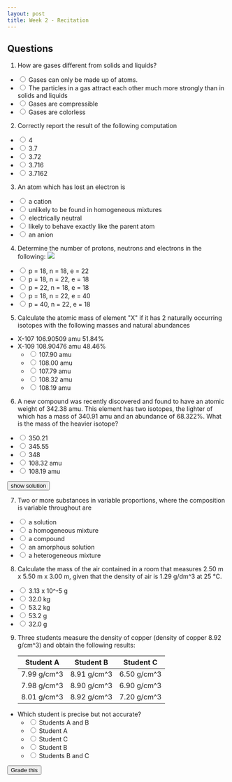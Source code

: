 ```yaml
---
layout: post
title: Week 2 - Recitation
---
```



## Questions

1. How are gases different from solids and liquids?
  + <input name="1" type="radio" value="a"/> Gases can only be made up of atoms.
  + <input name="1" type="radio" value="b"/> The particles in a gas attract each other much more strongly than in solids and liquids
  + <input name="1" type="radio" value="c"/> Gases are compressible
  + <input name="1" type="radio" value="d"/> Gases are colorless
2. Correctly report the result of the following computation
  + <input name="2" type="radio" value="a"/> 4
  + <input name="2" type="radio" value="b"/> 3.7
  + <input name="2" type="radio" value="c"/> 3.72
  + <input name="2" type="radio" value="d"/> 3.716
  + <input name="2" type="radio" value="e"/> 3.7162
<span style="display:none">It looks like 1.6 would be the smallest but you wait until you are actually performing the devision to determine which is the smallest</span>
3. An atom which has lost an electron is
  + <input name="3" type="radio" value="a"/> a cation
  + <input name="3" type="radio" value="b"/> unlikely to be found in homogeneous mixtures
  + <input name="3" type="radio" value="c"/> electrically neutral
  + <input name="3" type="radio" value="d"/> likely to behave exactly like the parent atom
  + <input name="3" type="radio" value="e"/> an anion
4. Determine the number of protons, neutrons and electrons in the following: ![](../../../assets/2016-08-24-week-2-recitation-eccb1.png)
  + <input name="4" type="radio" value="a"/> p = 18, n = 18, e = 22
  + <input name="4" type="radio" value="b"/> p = 18, n = 22, e = 18
  + <input name="4" type="radio" value="c"/> p = 22, n = 18, e = 18
  + <input name="4" type="radio" value="d"/> p = 18, n = 22, e = 40
  + <input name="4" type="radio" value="e"/> p = 40, n = 22, e = 18
5. Calculate the atomic mass of element "X" if it has 2 naturally occurring isotopes with the following masses and natural abundances
+ X-107  106.90509 amu  51.84%
+ X-109  108.90476 amu  48.46%
  + <input name="5" type="radio" value="a"/> 107.90 amu
  + <input name="5" type="radio" value="b"/> 108.00 amu
  + <input name="5" type="radio" value="c"/> 107.79 amu
  + <input name="5" type="radio" value="d"/> 108.32 amu
  + <input name="5" type="radio" value="e"/> 108.19 amu
6. A new compound was recently discovered and found to have an atomic weight of 342.38 amu. This element has two isotopes, the lighter of which has a mass of 340.91 amu and an abundance of 68.322%. What is the mass of the heavier isotope?
  + <input name="6" type="radio" value="a"/> 350.21
  + <input name="6" type="radio" value="b"/> 345.55
  + <input name="6" type="radio" value="c"/> 348
  + <input name="6" type="radio" value="d"/> 108.32 amu
  + <input name="6" type="radio" value="e"/> 108.19 amu

<script>
var st = false;
function toggleSix() {
  st = !st;
  if (st) {
    $('#sixHint').show();
    $('#toggleSix').val('hide');
  }
  else {
    $('#sixHint').hide();
    $('#toggleSix').val('show solution');
  }
}
</script>

<input id="toggleSix" type="button" value="show solution" onclick="toggleSix()"/>

<img id="sixHint"  src="../../../assets/2016-08-24-week-2-recitation-2cb30.png" style="display:none"/>

7. Two or more substances in variable proportions, where the composition is variable throughout are
  + <input name="7" type="radio" value="a"/> a solution
  + <input name="7" type="radio" value="b"/> a homogeneous mixture
  + <input name="7" type="radio" value="c"/> a compound
  + <input name="7" type="radio" value="d"/> an amorphous solution
  + <input name="7" type="radio" value="e"/> a heterogeneous mixture
8. Calculate the mass of the air contained in a room that measures 2.50 m x 5.50 m x 3.00 m, given that the density of air is 1.29 g/dm^3 at 25 °C.
  + <input name="8" type="radio" value="a"/> 3.13 x 10^-5 g
  + <input name="8" type="radio" value="b"/> 32.0 kg
  + <input name="8" type="radio" value="c"/> 53.2 kg
  + <input name="8" type="radio" value="d"/> 53.2 g
  + <input name="8" type="radio" value="e"/> 32.0 g
9. Three students measure the density of copper (density of copper 8.92 g/cm^3) and obtain the following results:

    | Student A | Student B | Student C |
    | --- | --- | --- |
    | 7.99 g/cm^3 | 8.91 g/cm^3 | 6.50 g/cm^3 |
    | 7.98 g/cm^3 | 8.90 g/cm^3 | 6.90 g/cm^3 |
    | 8.01 g/cm^3 | 8.92 g/cm^3 | 7.20 g/cm^3 |

+ Which student is precise but not accurate?
  + <input name="9" type="radio" value="a"/> Students A and B
  + <input name="9" type="radio" value="b"/> Student A
  + <input name="9" type="radio" value="c"/> Student C
  + <input name="9" type="radio" value="d"/> Student B
  + <input name="9" type="radio" value="e"/> Students B and C

<script>
var answers = ["c", "c", "a", "b", "e", "b", "e", "c", "b"];
function getAnswer(number) {
  return $("input[name*="+number+"]:checked").val()
}
function validate() {
  var any = false;
  for (var i = 1; i < 10; i++) {
    var answer = getAnswer(i);
    if (!answer) {
      $("input[name*="+i+"]").parent().css("background-color","#F6F169");
      any = true;
    }
    else {
      $("input[name*="+i+"]").parent().css("background-color","");
    }
  }
  if (any) {
    toastr.error("You did not answer every question!");
  }
  return !any;
}
function grade() {
  if (!validate()) return;
  var correct = 0;
  for (var i = 1; i < 10; i++) {
    var answer = getAnswer(i);
    if (answers[i-1] == answer) {
      $("input[name*="+i+"]").parent().css("background-color","#A5FFB9");
      correct++;
    }
    else {
      $("input[name*="+i+"]").parent().css("background-color","#FFA5A5");
    }
  }
  toastr.success("Your grade is "+ ((correct/9) * 100).toFixed(2) + " out of 100");
}
</script>

<input type="button" value="Grade this" onclick="grade()"/>
